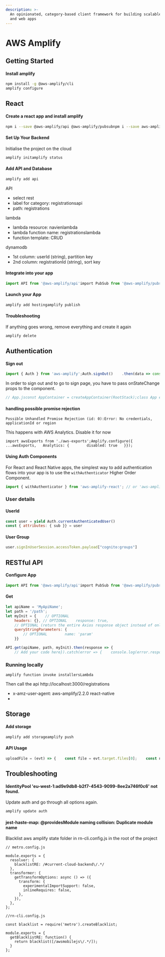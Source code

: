 ```yaml
---
description: >-
  An opinionated, category-based client framework for building scalable mobile
  and web apps
---
```


# AWS Amplify

## Getting Started

#### Install amplify

```bash
npm install -g @aws-amplify/cli
amplify configure
```

## React

#### Create a react app and install amplify

```bash
npm i --save @aws-amplify/api @aws-amplify/pubsubnpm i --save aws-amplify-react
```

#### Set Up Your Backend

Initialise the project on the cloud

```bash
amplify initamplify status
```

#### Add API and Database

```bash
amplify add api
```

API

* select rest
* label for category: registrationsapi
* path: registrations

lambda

* lambda resource: navienlambda
* lambda function name: registrationslambda
* function template: CRUD

dynamodb

* 1st column: userId \(string\), partition key
* 2nd column: registrationId \(string\), sort key

#### Integrate into your app

```javascript
import API from '@aws-amplify/api'import PubSub from '@aws-amplify/pubsub';import config from './aws-exports'API.configure(config)             // Configure AmplifyPubSub.configure(config);
```

#### Launch your App

```bash
amplify add hostingamplify publish
```

#### Troubleshooting

If anything goes wrong, remove everything and create it again

```bash
amplify delete
```

## Authentication

#### Sign out

```javascript
import { Auth } from 'aws-amplify';Auth.signOut()    .then(data => console.log(data))    .catch(err => console.log(err));// By doing this, you are revoking all the auth tokens(id token, access token and refresh token)// which means the user is signed out from all the devices// Note: although the tokens are revoked, the AWS credentials will remain valid until they expire (which by default is 1 hour)Auth.signOut({ global: true })    .then(data => console.log(data))    .catch(err => console.log(err));
```

In order to sign out and to go to sign page, you have to pass onStateChange props to the component.

```javascript
// App.jsconst AppContainer = createAppContainer(RootStack);class App extends React.Component {  constructor(props) {      super(props);  }  // pass authenticator props to screenProps  render() {      return (          <AppContainer screenProps={{...this.props}} />      );  }}// signout componentclass Account extends Component {  constructor(props) {    super(props);    this.signOut = this.signOut.bind(this);  signOut() {    Auth.signOut().then(() => this.props.screenProps.onStateChange('signedOut', null)).catch(err => this.error(err));  }
```

#### handling possible promise rejection

```text
Possible Unhandled Promise Rejection (id: 0):Error: No credentials, applicationId or region
```

This happens with AWS Analytics. Disable it for now

```text
import awsExports from './aws-exports';Amplify.configure({   ...awsExports,   Analytics: {        disabled: true   }});
```

#### Using Auth Components

For React and React Native apps, the simplest way to add authentication flows into your app is to use the `withAuthenticator` Higher Order Component.

```javascript
import { withAuthenticator } from 'aws-amplify-react'; // or 'aws-amplify-react-native';import Amplify from 'aws-amplify';// Get the aws resources configuration parametersimport awsconfig from './aws-exports'; // if you are using Amplify CLIAmplify.configure(awsconfig);// ...export default withAuthenticator(App);
```

### User details

#### UserId

```javascript
const user = yield Auth.currentAuthenticatedUser()
const { attributes: { sub }} = user
```

#### User Group

```javascript
user.signInUserSession.accessToken.payload["cognito:groups"]
```

## RESTful API

#### Configure App

```javascript
import API from '@aws-amplify/api'import PubSub from '@aws-amplify/pubsub';import config from './aws-exports'API.configure(config);PubSub.configure(config);
```

#### Get

```javascript
let apiName = 'MyApiName';
let path = '/path'; 
let myInit = {    // OPTIONAL    
    headers: {}, // OPTIONAL    response: true, 
    // OPTIONAL (return the entire Axios response object instead of only response.data)    
    queryStringParameters: {  
        // OPTIONAL        name: 'param'
    }}

API.get(apiName, path, myInit).then(response => {    
    // Add your code here}).catch(error => {    console.log(error.response)});
```

### Running locally

```text
amplify function invoke installersLambda
```

Then call the api http://localhost:3000/registrations

* x-amz-user-agent: aws-amplify/2.2.0 react-native
* 
## Storage

#### Add storage

```bash
amplify add storageamplify push
```

#### API Usage

```javascript
uploadFile = (evt) => {    const file = evt.target.files[0];    const name = file.name;    Storage.put(name, file).then(() => {      this.setState({ file: name });    })  }uploadPhotoToS3 = async (uri, key) => {    try {      this.setState({ uploading: true });      const file = await RNFetchBlob.fs.readFile(uri, 'base64');      const buffer = await Buffer.from(file, 'base64');      await Storage.put(key, buffer, {        contentType: 'image/jpeg',      });      this.setState({ uploading: false });      Analytics.record({ name: 'cameraPhotoUploaded' });      console.log('Photo uploaded!');    } catch (error) {      this.setState({ uploading: false });      console.log(error.message);    }  };uploadPhoto = async () => {    const { photos, index } = this.state;    if (index !== null) {      const { uri } = photos[index].node.image;      const filenameiOS = photos[index].node.image.filename;      const filenameAndroid = await RNFetchBlob.wrap(uri);      this.uploadPhotoToS3(uri, Platform.OS === 'ios' ? filenameiOS : filenameAndroid);    } else {      Alert.alert(        'Oops',        'Please select a photo',        [{ text: 'OK', onPress: () => console.log('OK Pressed') }],        { cancelable: false },      );    }  };
```

## Troubleshooting

#### IdentityPool 'eu-west-1:ad9e9db8-b2f7-4543-9099-8ee2a746f0c6' not found.

Update auth and go through all options again.

```bash
amplify update auth
```

#### jest-haste-map: @providesModule naming collision: Duplicate module name

Blacklist aws amplify state folder in rn-cli.config.js in the root of the project

```text
// metro.config.js

module.exports = {
  resolver: {
    blacklistRE: /#current-cloud-backend\/.*/
  },
  transformer: {
    getTransformOptions: async () => ({
      transform: {
        experimentalImportSupport: false,
        inlineRequires: false,
      },
    }),
  },
};
```

```text
//rn-cli.config.js

const blacklist = require('metro').createBlacklist;

module.exports = {
  getBlacklistRE: function() {
    return blacklist([/awsmobilejs\/.*/]);
  }
};
```

